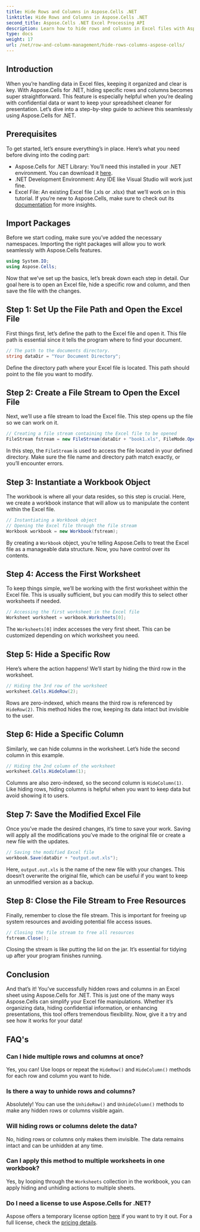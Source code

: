 ```yaml
---
title: Hide Rows and Columns in Aspose.Cells .NET
linktitle: Hide Rows and Columns in Aspose.Cells .NET
second_title: Aspose.Cells .NET Excel Processing API
description: Learn how to hide rows and columns in Excel files with Aspose.Cells for .NET. Step-by-step guide to manage data visibility in C# applications.
type: docs
weight: 17
url: /net/row-and-column-management/hide-rows-columns-aspose-cells/
---
```

## Introduction
When you’re handling data in Excel files, keeping it organized and clear is key. With Aspose.Cells for .NET, hiding specific rows and columns becomes super straightforward. This feature is especially helpful when you’re dealing with confidential data or want to keep your spreadsheet cleaner for presentation. Let’s dive into a step-by-step guide to achieve this seamlessly using Aspose.Cells for .NET.
## Prerequisites
To get started, let’s ensure everything’s in place. Here’s what you need before diving into the coding part:
- Aspose.Cells for .NET Library: You’ll need this installed in your .NET environment. You can download it [here](https://releases.aspose.com/cells/net/).
- .NET Development Environment: Any IDE like Visual Studio will work just fine.
- Excel File: An existing Excel file (.xls or .xlsx) that we’ll work on in this tutorial.
If you’re new to Aspose.Cells, make sure to check out its [documentation](https://reference.aspose.com/cells/net/) for more insights.

## Import Packages
Before we start coding, make sure you’ve added the necessary namespaces. Importing the right packages will allow you to work seamlessly with Aspose.Cells features.
```csharp
using System.IO;
using Aspose.Cells;
```
Now that we’ve set up the basics, let’s break down each step in detail. Our goal here is to open an Excel file, hide a specific row and column, and then save the file with the changes.
## Step 1: Set Up the File Path and Open the Excel File
First things first, let’s define the path to the Excel file and open it. This file path is essential since it tells the program where to find your document.
```csharp
// The path to the documents directory.
string dataDir = "Your Document Directory";
```
Define the directory path where your Excel file is located. This path should point to the file you want to modify.
## Step 2: Create a File Stream to Open the Excel File
Next, we’ll use a file stream to load the Excel file. This step opens up the file so we can work on it.
```csharp
// Creating a file stream containing the Excel file to be opened
FileStream fstream = new FileStream(dataDir + "book1.xls", FileMode.Open);
```
In this step, the `FileStream` is used to access the file located in your defined directory. Make sure the file name and directory path match exactly, or you’ll encounter errors.
## Step 3: Instantiate a Workbook Object
The workbook is where all your data resides, so this step is crucial. Here, we create a workbook instance that will allow us to manipulate the content within the Excel file.
```csharp
// Instantiating a Workbook object
// Opening the Excel file through the file stream
Workbook workbook = new Workbook(fstream);
```
By creating a `Workbook` object, you’re telling Aspose.Cells to treat the Excel file as a manageable data structure. Now, you have control over its contents.
## Step 4: Access the First Worksheet
To keep things simple, we’ll be working with the first worksheet within the Excel file. This is usually sufficient, but you can modify this to select other worksheets if needed.
```csharp
// Accessing the first worksheet in the Excel file
Worksheet worksheet = workbook.Worksheets[0];
```
The `Worksheets[0]` index accesses the very first sheet. This can be customized depending on which worksheet you need.
## Step 5: Hide a Specific Row
Here’s where the action happens! We’ll start by hiding the third row in the worksheet.
```csharp
// Hiding the 3rd row of the worksheet
worksheet.Cells.HideRow(2);
```
Rows are zero-indexed, which means the third row is referenced by `HideRow(2)`. This method hides the row, keeping its data intact but invisible to the user.
## Step 6: Hide a Specific Column
Similarly, we can hide columns in the worksheet. Let’s hide the second column in this example.
```csharp
// Hiding the 2nd column of the worksheet
worksheet.Cells.HideColumn(1);
```
Columns are also zero-indexed, so the second column is `HideColumn(1)`. Like hiding rows, hiding columns is helpful when you want to keep data but avoid showing it to users.
## Step 7: Save the Modified Excel File
Once you’ve made the desired changes, it’s time to save your work. Saving will apply all the modifications you’ve made to the original file or create a new file with the updates.
```csharp
// Saving the modified Excel file
workbook.Save(dataDir + "output.out.xls");
```
Here, `output.out.xls` is the name of the new file with your changes. This doesn’t overwrite the original file, which can be useful if you want to keep an unmodified version as a backup.
## Step 8: Close the File Stream to Free Resources
Finally, remember to close the file stream. This is important for freeing up system resources and avoiding potential file access issues.
```csharp
// Closing the file stream to free all resources
fstream.Close();
```
Closing the stream is like putting the lid on the jar. It’s essential for tidying up after your program finishes running.

## Conclusion
And that’s it! You’ve successfully hidden rows and columns in an Excel sheet using Aspose.Cells for .NET. This is just one of the many ways Aspose.Cells can simplify your Excel file manipulations. Whether it’s organizing data, hiding confidential information, or enhancing presentations, this tool offers tremendous flexibility. Now, give it a try and see how it works for your data!
## FAQ's
### Can I hide multiple rows and columns at once?  
Yes, you can! Use loops or repeat the `HideRow()` and `HideColumn()` methods for each row and column you want to hide.
### Is there a way to unhide rows and columns?  
Absolutely! You can use the `UnhideRow()` and `UnhideColumn()` methods to make any hidden rows or columns visible again.
### Will hiding rows or columns delete the data?  
No, hiding rows or columns only makes them invisible. The data remains intact and can be unhidden at any time.
### Can I apply this method to multiple worksheets in one workbook?  
Yes, by looping through the `Worksheets` collection in the workbook, you can apply hiding and unhiding actions to multiple sheets.
### Do I need a license to use Aspose.Cells for .NET?  
Aspose offers a temporary license option [here](https://purchase.aspose.com/temporary-license/) if you want to try it out. For a full license, check the [pricing details](https://purchase.aspose.com/buy).
